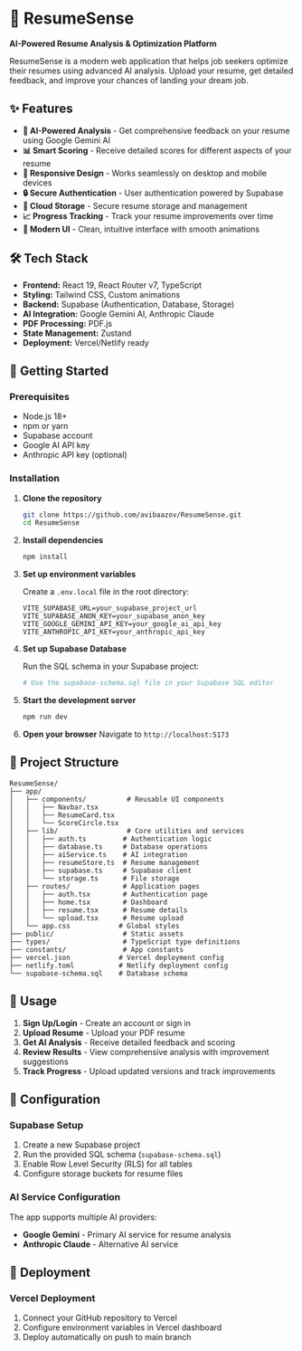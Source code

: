 # 📄 ResumeSense

**AI-Powered Resume Analysis & Optimization Platform**

ResumeSense is a modern web application that helps job seekers optimize their resumes using advanced AI analysis. Upload your resume, get detailed feedback, and improve your chances of landing your dream job.

## ✨ Features

- **🤖 AI-Powered Analysis** - Get comprehensive feedback on your resume using Google Gemini AI
- **📊 Smart Scoring** - Receive detailed scores for different aspects of your resume
- **📱 Responsive Design** - Works seamlessly on desktop and mobile devices
- **🔒 Secure Authentication** - User authentication powered by Supabase
- **💾 Cloud Storage** - Secure resume storage and management
- **📈 Progress Tracking** - Track your resume improvements over time
- **🎨 Modern UI** - Clean, intuitive interface with smooth animations

## 🛠️ Tech Stack

- **Frontend:** React 19, React Router v7, TypeScript
- **Styling:** Tailwind CSS, Custom animations
- **Backend:** Supabase (Authentication, Database, Storage)
- **AI Integration:** Google Gemini AI, Anthropic Claude
- **PDF Processing:** PDF.js
- **State Management:** Zustand
- **Deployment:** Vercel/Netlify ready

## 🚀 Getting Started

### Prerequisites

- Node.js 18+ 
- npm or yarn
- Supabase account
- Google AI API key
- Anthropic API key (optional)

### Installation

1. **Clone the repository**
   ```bash
   git clone https://github.com/avibaazov/ResumeSense.git
   cd ResumeSense
   ```

2. **Install dependencies**
   ```bash
   npm install
   ```

3. **Set up environment variables**
   
   Create a `.env.local` file in the root directory:
   ```env
   VITE_SUPABASE_URL=your_supabase_project_url
   VITE_SUPABASE_ANON_KEY=your_supabase_anon_key
   VITE_GOOGLE_GEMINI_API_KEY=your_google_ai_api_key
   VITE_ANTHROPIC_API_KEY=your_anthropic_api_key
   ```

4. **Set up Supabase Database**
   
   Run the SQL schema in your Supabase project:
   ```bash
   # Use the supabase-schema.sql file in your Supabase SQL editor
   ```

5. **Start the development server**
   ```bash
   npm run dev
   ```

6. **Open your browser**
   Navigate to `http://localhost:5173`

## 📁 Project Structure

```
ResumeSense/
├── app/
│   ├── components/          # Reusable UI components
│   │   ├── Navbar.tsx
│   │   ├── ResumeCard.tsx
│   │   └── ScoreCircle.tsx
│   ├── lib/                 # Core utilities and services
│   │   ├── auth.ts         # Authentication logic
│   │   ├── database.ts     # Database operations
│   │   ├── aiService.ts    # AI integration
│   │   ├── resumeStore.ts  # Resume management
│   │   ├── supabase.ts     # Supabase client
│   │   └── storage.ts      # File storage
│   ├── routes/             # Application pages
│   │   ├── auth.tsx        # Authentication page
│   │   ├── home.tsx        # Dashboard
│   │   ├── resume.tsx      # Resume details
│   │   └── upload.tsx      # Resume upload
│   └── app.css            # Global styles
├── public/                 # Static assets
├── types/                  # TypeScript type definitions
├── constants/              # App constants
├── vercel.json            # Vercel deployment config
├── netlify.toml           # Netlify deployment config
└── supabase-schema.sql    # Database schema
```

## 🎯 Usage

1. **Sign Up/Login** - Create an account or sign in
2. **Upload Resume** - Upload your PDF resume
3. **Get AI Analysis** - Receive detailed feedback and scoring
4. **Review Results** - View comprehensive analysis with improvement suggestions
5. **Track Progress** - Upload updated versions and track improvements

## 🔧 Configuration

### Supabase Setup

1. Create a new Supabase project
2. Run the provided SQL schema (`supabase-schema.sql`)
3. Enable Row Level Security (RLS) for all tables
4. Configure storage buckets for resume files

### AI Service Configuration

The app supports multiple AI providers:
- **Google Gemini** - Primary AI service for resume analysis
- **Anthropic Claude** - Alternative AI service

## 🚀 Deployment

### Vercel Deployment

1. Connect your GitHub repository to Vercel
2. Configure environment variables in Vercel dashboard
3. Deploy automatically on push to main branch





